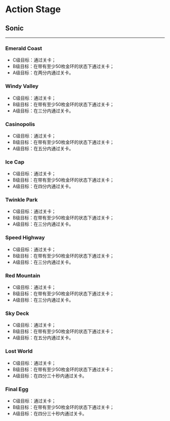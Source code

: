 # Action Stage

## Sonic

---

### Emerald Coast

* C级目标：通过关卡；
* B级目标：在带有至少50枚金环的状态下通过关卡；
* A级目标：在两分内通过关卡。

### Windy Valley

* C级目标：通过关卡；
* B级目标：在带有至少50枚金环的状态下通过关卡；
* A级目标：在三分内通过关卡。

### Casinopolis

* C级目标：通过关卡；
* B级目标：在带有至少50枚金环的状态下通过关卡；
* A级目标：在五分内通过关卡。

### Ice Cap

* C级目标：通过关卡；
* B级目标：在带有至少50枚金环的状态下通过关卡；
* A级目标：在四分内通过关卡。

### Twinkle Park

* C级目标：通过关卡；
* B级目标：在带有至少50枚金环的状态下通过关卡；
* A级目标：在三分内通过关卡。

### Speed Highway

* C级目标：通过关卡；
* B级目标：在带有至少50枚金环的状态下通过关卡；
* A级目标：在三分内通过关卡。

### Red Mountain

* C级目标：通过关卡；
* B级目标：在带有至少50枚金环的状态下通过关卡；
* A级目标：在三分内通过关卡。

### Sky Deck

* C级目标：通过关卡；
* B级目标：在带有至少50枚金环的状态下通过关卡；
* A级目标：在五分内通过关卡。

### Lost World

* C级目标：通过关卡；
* B级目标：在带有至少50枚金环的状态下通过关卡；
* A级目标：在四分三十秒内通过关卡。

### Final Egg

* C级目标：通过关卡；
* B级目标：在带有至少50枚金环的状态下通过关卡；
* A级目标：在四分三十秒内通过关卡。